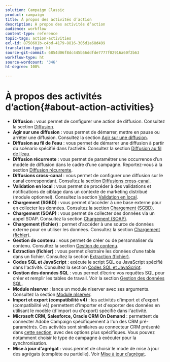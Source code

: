 ```yaml
---
solution: Campaign Classic
product: campaign
title: À propos des activités d’action
description: À propos des activités d’action
audience: workflow
content-type: reference
topic-tags: action-activities
exl-id: 8758601b-c4bd-4179-8816-305d1a68d499
translation-type: ht
source-git-commit: 6854d06f8dc445b56ddfde7777f02916a60f2b63
workflow-type: ht
source-wordcount: '346'
ht-degree: 100%

---
```


# À propos des activités d’action{#about-action-activities}

* **Diffusion** : vous permet de configurer une action de diffusion. Consultez la section [Diffusion](../../workflow/using/delivery.md).
* **Agir sur une diffusion** : vous permet de démarrer, mettre en pause ou arrêter une diffusion. Consultez la section [Agir sur une diffusion](../../workflow/using/delivery-control.md).
* **Diffusion au fil de l’eau** : vous permet de démarrer une diffusion à partir du scénario spécifié dans l’activité. Consultez la section [Diffusion au fil de l’eau](../../workflow/using/continuous-delivery.md).
* **Diffusion récurrente** : vous permet de paramétrer une occurrence d’un modèle de diffusion dans le cadre d’une campagne. Reportez-vous à la section [Diffusion récurrente](../../workflow/using/recurring-delivery.md).
* **Diffusions cross-canal** : vous permet de configurer une diffusion sur le canal correspondant. Consultez la section [Diffusions cross-canal](../../workflow/using/cross-channel-deliveries.md).
* **Validation en local** : vous permet de procéder à des validations et notifications de ciblage dans un contexte de marketing distribué (module optionnel). Consultez la section [Validation en local](../../workflow/using/local-approval.md).
* **Chargement (SGBD)** : vous permet d&#39;accéder à une base externe pour en collecter les données. Consultez la section [Chargement (SGBD)](../../workflow/using/data-loading--rdbms-.md).
* **Chargement (SOAP)** : vous permet de collecter des données via un appel SOAP. Consultez la section [Chargement (SOAP)](../../workflow/using/loading--soap-.md).
* **Chargement (fichier)** : permet d&#39;accéder à une source de données externe pour en utiliser les données. Consultez la section [Chargement (fichier)](../../workflow/using/data-loading--file-.md).
* **Gestion de contenu** : vous permet de créer ou de personnaliser du contenu. Consultez la section [Gestion de contenu](../../workflow/using/content-management.md).
* **Extraction (fichier)** : vous permet d’extraire les données d’une table dans un fichier. Consultez la section [Extraction (fichier)](../../workflow/using/extraction--file-.md).
* **Codes SQL et JavaScript** : exécute le script SQL ou JavaScript spécifié dans l&#39;activité. Consultez la section [Codes SQL et JavaScript](../../workflow/using/sql-code-and-javascript-code.md).
* **Gestion des données SQL** : vous permet d’écrire vos requêtes SQL pour créer et remplir les tables de travail. Voir la section [Gestion des données SQL](../../workflow/using/sql-data-management.md).
* **Module nlserver** : lance un module nlserver avec ses arguments. Consultez la section [Module nlserver](../../workflow/using/nlserver-module.md).
* **Import et export (compatibilité v4)** : les activités d&#39;import et d&#39;export (compatibilité v4) permettent d&#39;importer et d&#39;exporter des données en utilisant le modèle (d&#39;import ou d&#39;export) spécifié dans l&#39;activité.
* **Microsoft CRM, Salesforce, Oracle CRM On Demand** : permettent de connecter Adobe Campaign spécifiquement à l&#39;un des CRM pré-paramétrés. Ces activités sont similaires au connecteur CRM présenté dans [cette section](../../workflow/using/crm-connector.md), avec des options plus spécifiques. Vous pouvez notamment choisir le type de campagne à exécuter pour la synchronisation.
* **Mise à jour d&#39;agrégat** : vous permet de choisir le mode de mise à jour des agrégats (complète ou partielle). Voir [Mise à jour d’agrégat](../../workflow/using/update-aggregate.md).
